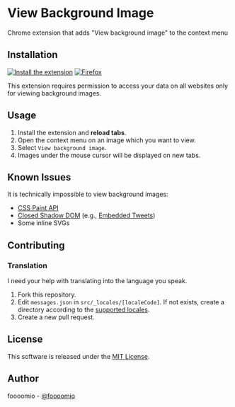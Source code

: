 # View Background Image
Chrome extension that adds "View background image" to the context menu

## Installation

[![Install the extension](https://developer.chrome.com/webstore/images/ChromeWebStore_BadgeWBorder_v2_206x58.png)](https://chrome.google.com/webstore/detail/cegndknljaapfbnmfnagomhhgbajjibd) [![Firefox](https://addons.cdn.mozilla.net/static/img/addons-buttons/AMO-button_1.png)](https://addons.mozilla.org/firefox/addon/view-background-images/)

This extension requires permission to access your data on all websites only for viewing background images.

## Usage

1. Install the extension and __reload tabs__.
2. Open the context menu on an image which you want to view.
3. Select `View background image`.
4. Images under the mouse cursor will be displayed on new tabs.

## Known Issues

It is technically impossible to view background images:

* [CSS Paint API](https://developers.google.com/web/updates/2018/01/paintapi?hl=en)
* [Closed Shadow DOM](https://developers.google.com/web/fundamentals/web-components/shadowdom?hl=en#closed) (e.g., [Embedded Tweets](https://developer.twitter.com/en/docs/twitter-for-websites/embedded-tweets/overview.html))
* Some inline SVGs


## Contributing

### Translation
I need your help with translating into the language you speak.

1. Fork this repository.
2. Edit `messages.json` in `src/_locales/[localeCode]`. If not exists, create a directory according to the [supported locales](https://developer.chrome.com/webstore/i18n?csw=1#localeTable).
3. Create a new pull request.

## License
This software is released under the [MIT License](https://github.com/foooomio/view-background-image/blob/master/LICENSE.txt).

## Author
foooomio - [@foooomio](https://twitter.com/foooomio)
